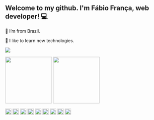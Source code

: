 ## Welcome to my github. I'm Fábio França, web developer! 💻

🏡 I’m from Brazil.

📑 I like to learn new technologies.

<a href="https://www.linkedin.com/in/f%C3%A1bio-fran%C3%A7a-019a2b200" target="_blank"><img src="https://img.shields.io/badge/-LinkedIn-%230077B5?style=for-the-badge&logo=linkedin&logoColor=white" target="_blank"></a>
  
<code><img height="150" src="https://github-readme-stats.vercel.app/api?username=fabio-franca&layout=compact&langs_count=7&theme=dracula"></code>
<code><img height="150" src="https://github-readme-stats.vercel.app/api/top-langs/?username=fabio-franca&layout=compact&langs_count=7&theme=dracula"></code>

<code><img height="20" src="https://img.shields.io/badge/HTML5-E34F26?style=for-the-badge&logo=html5&logoColor=white"></code>
<code><img height="20" src="https://img.shields.io/badge/CSS3-1572B6?style=for-the-badge&logo=css3&logoColor=white"></code>
<code><img height="20" src="https://img.shields.io/badge/Bootstrap-563D7C?style=for-the-badge&logo=bootstrap&logoColor=white"></code>
<code><img height="20" src="https://img.shields.io/badge/JavaScript-323330?style=for-the-badge&logo=javascript&logoColor=F7DF1E"></code>
<code><img height="20" src="https://img.shields.io/badge/php-%23777BB4.svg?style=for-the-badge&logo=php&logoColor=white"></code>
<code><img height="20" src="https://img.shields.io/badge/Java-ED8B00?style=for-the-badge&logo=java&logoColor=white"></code>
<code><img height="20" src="https://img.shields.io/badge/Spring-6DB33F?style=for-the-badge&logo=spring&logoColor=white"></code>
<code><img height="20" src="https://img.shields.io/badge/Angular-DD0031?style=for-the-badge&logo=angular&logoColor=white"></code>
<code><img height="20" src="https://img.shields.io/badge/Delphi-B22222?style=for-the-badge&logo=delphi&logoColor=white"></code>


